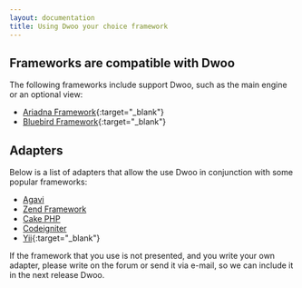 ```yaml
---
layout: documentation
title: Using Dwoo your choice framework
---
```


## Frameworks are compatible with Dwoo
The following frameworks include support Dwoo, such as the main engine or an optional view:

* [Ariadna Framework](http://code.google.com/p/ariadna-framework/){:target="_blank"}
* [Bluebird Framework](http://www.brilland.org/){:target="_blank"}

## Adapters
Below is a list of adapters that allow the use Dwoo in conjunction with some popular frameworks:

* [Agavi](/documentation/1.x/adapters/agavi.html)
* [Zend Framework](/documentation/1.x/adapters/zend-framework.html)
* [Cake PHP](/documentation/1.x/adapters/cake-php.html)
* [Codeigniter](/documentation/1.x/adapters/codeigniter.html)
* [Yii](http://www.yiiframework.com/extension/dwoo-view-renderer/){:target="_blank"}

If the framework that you use is not presented, and you write your own adapter, please write on the forum or send it via e-mail, so we can include it in the next release Dwoo.